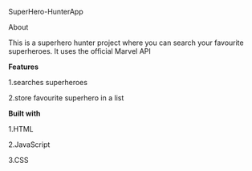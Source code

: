 SuperHero-HunterApp

About

This is a superhero hunter project where you can search your favourite superheroes. It uses the official Marvel API

**Features**

1.searches superheroes

2.store favourite superhero in a list

**Built with**

1.HTML

2.JavaScript

3.CSS
